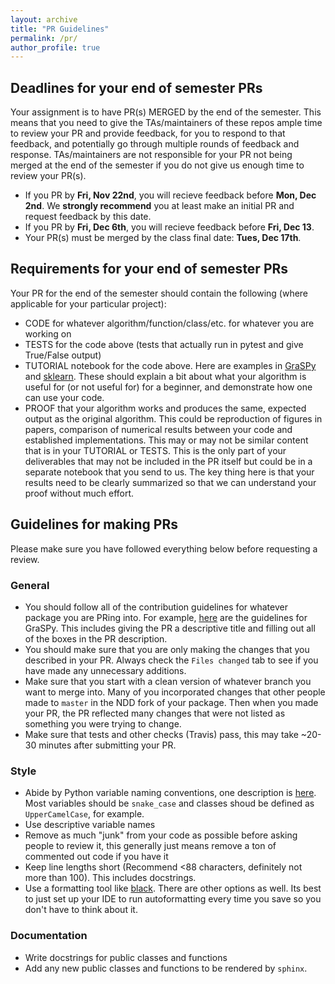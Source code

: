 ```yaml
---
layout: archive
title: "PR Guidelines"
permalink: /pr/
author_profile: true
---
```


## Deadlines for your end of semester PRs
Your assignment is to have PR(s) MERGED by the end of the semester. This means that you need to give the TAs/maintainers of these repos ample time to review your PR and provide feedback, for you to respond to that feedback, and potentially go through multiple rounds of feedback and response. TAs/maintainers are not responsible for your PR not being merged at the end of the semester if you do not give us enough time to review your PR(s).
 - If you PR by **Fri, Nov 22nd**, you will recieve feedback before **Mon, Dec 2nd**. We **strongly recommend** you at least make an initial PR and request feedback by this date. 
 - If you PR by **Fri, Dec 6th**, you will recieve feedback before **Fri, Dec 13**. 
 - Your PR(s) must be merged by the class final date: **Tues, Dec 17th**.

## Requirements for your end of semester PRs
Your PR for the end of the semester should contain the following (where applicable for your particular project): 
 - CODE for whatever algorithm/function/class/etc. for whatever you are working on 
 - TESTS for the code above (tests that actually run in pytest and give True/False output)
 - TUTORIAL notebook for the code above. Here are examples in [GraSPy](https://graspy.neurodata.io/tutorial.html) and [sklearn](https://scikit-learn.org/stable/tutorial/index.html). These should explain a bit about what your algorithm is useful for (or not useful for) for a beginner, and demonstrate how one can use your code.
 - PROOF that your algorithm works and produces the same, expected output as the original algorithm. This could be reproduction of figures in papers, comparison of numerical results between your code and established implementations. This may or may not be similar content that is in your TUTORIAL or TESTS. This is the only part of your deliverables that may not be included in the PR itself but could be in a separate notebook that you send to us. The key thing here is that your results need to be clearly summarized so that we can understand your proof without much effort.

## Guidelines for making PRs

Please make sure you have followed everything below before requesting a review.

### General

- You should follow all of the contribution guidelines for whatever package you are PRing into. For example, [here](https://graspy.neurodata.io/contributing.html) are the guidelines for GraSPy. This includes giving the PR a descriptive title and filling out all of the boxes in the PR description.
- You should make sure that you are only making the changes that you described in your PR. Always check the `Files changed` tab to see if you have made any unnecessary additions.
- Make sure that you start with a clean version of whatever branch you want to merge into. Many of you incorporated changes that other people made to `master` in the NDD fork of your package. Then when you made your PR, the PR reflected many changes that were not listed as something you were trying to change.
- Make sure that tests and other checks (Travis) pass, this may take ~20-30 minutes after submitting your PR.

### Style

- Abide by Python variable naming conventions, one description is
  [here](https://visualgit.readthedocs.io/en/latest/pages/naming_convention.html). Most
  variables should be `snake_case` and classes shoud be defined as `UpperCamelCase`,
  for example.
- Use descriptive variable names
- Remove as much "junk" from your code as possible before asking people to review it,
  this generally just means remove a ton of commented out code if you have it
- Keep line lengths short (Recommend <88 characters, definitely not more than 100). This
  includes docstrings.
- Use a formatting tool like [black](https://black.readthedocs.io/en/stable/). There are
  other options as well. Its best to just set up your IDE to run autoformatting every
  time you save so you don't have to think about it.

### Documentation

- Write docstrings for public classes and functions
- Add any new public classes and functions to be rendered by `sphinx`.
